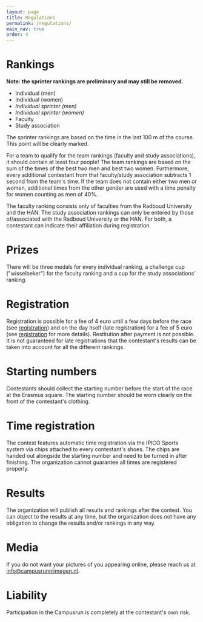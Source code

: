 ```yaml
---
layout: page
title: Regulations
permalink: /regulations/
main_nav: true
order: 4
---
```


# Rankings

**Note: the sprinter rankings are preliminary and may still be removed.**

- Individual (men)
- Individual (women)
- _Individual sprinter (men)_
- _Individual sprinter (women)_
- Faculty
- Study association

The sprinter rankings are based on the time in the last 100 m of the course. This point will be clearly marked.

For a team to qualify for the team rankings (faculty and study associations), it should contain at least four people! The team rankings are based on the sum of the times of the best two men and best two women. Furthermore, every additional contestant from that faculty/study association subtracts 1 second from the team's time. If the team does not contain either two men or women, additional times from the other gender are used with a time penalty for women counting as men of 40%.

The faculty ranking consists only of faculties from the Radboud University and the HAN. The study association rankings can only be entered by those of/associated with the Radboud University or the HAN. For both, a contestant can indicate their affiliation during registration.

# Prizes

There will be three medals for every individual ranking, a challenge cup ("wisselbeker") for the faculty ranking and a cup for the study associations' ranking.

# Registration

Registration is possible for a fee of 4 euro until a few days before the race (see [registration](/registration/)) and on the day itself (late registration) for a fee of 5 euro (see [registration](/registration/) for more details). Restitution after payment is not possible. It is not guaranteed for late registrations that the contestant's results can be taken into account for all the different rankings.

# Starting numbers

Contestants should collect the starting number before the start of the race at the Erasmus square. The starting number should be worn clearly on the front of the contestant's clothing.

# Time registration

The contest features automatic time registration via the IPICO Sports system via chips attached to every contestant's shoes. The chips are handed out alongside the starting number and need to be turned in after finishing. The organization cannot guarantee all times are registered properly.

# Results

The organization will publish all results and rankings after the contest. You can object to the results at any time, but the organization does not have any obligation to change the results and/or rankings in any way.

# Media

If you do not want your pictures of you appearing online, please reach us at [info@campusrunnijmegen.nl](mailto:info@campusrunnijmegen.nl).

# Liability

Participation in the Campusrun is completely at the contestant's own risk.
